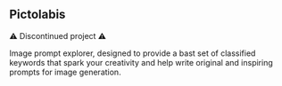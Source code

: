## Pictolabis

⚠️ Discontinued project ⚠️

Image prompt explorer, designed to provide a bast set of classified keywords that spark your creativity and help write original and inspiring prompts for image generation.

